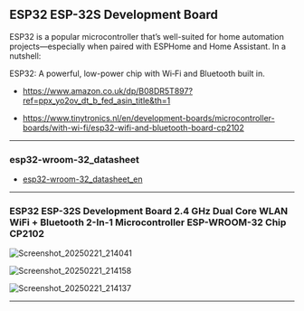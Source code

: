 ## ESP32 ESP-32S Development Board

ESP32 is a popular microcontroller that’s well-suited for home automation projects—especially when paired with ESPHome and Home Assistant. In a nutshell:

ESP32: A powerful, low-power chip with Wi‑Fi and Bluetooth built in.


* https://www.amazon.co.uk/dp/B08DR5T897?ref=ppx_yo2ov_dt_b_fed_asin_title&th=1

* https://www.tinytronics.nl/en/development-boards/microcontroller-boards/with-wi-fi/esp32-wifi-and-bluetooth-board-cp2102

---

### esp32-wroom-32_datasheet

* [esp32-wroom-32_datasheet_en](esp32-wroom-32_datasheet_en.pdf)

---

### ESP32 ESP-32S Development Board 2.4 GHz Dual Core WLAN WiFi + Bluetooth 2-In-1 Microcontroller ESP-WROOM-32 Chip CP2102

![Screenshot_20250221_214041](https://github.com/user-attachments/assets/ea6c736e-abd6-418b-811c-dfbffc7a5a10)

![Screenshot_20250221_214158](https://github.com/user-attachments/assets/478c8147-d3bd-4f83-9db1-68187424cdd8)

![Screenshot_20250221_214137](https://github.com/user-attachments/assets/cd57fa76-9841-4fad-a663-89f5df05662e)

---

